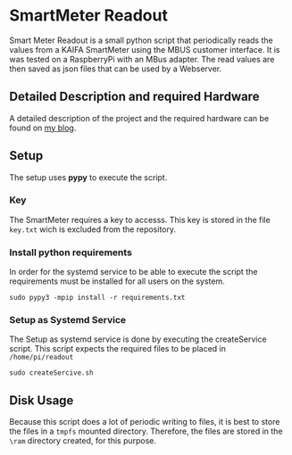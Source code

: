 # SmartMeter Readout

Smart Meter Readout is a small python script that periodically reads the values from a KAIFA SmartMeter using the MBUS customer interface.
It is was tested on a RaspberryPi with an MBus adapter.
The read values are then saved as json files that can be used by a Webserver.

## Detailed Description and required Hardware
A detailed description of the project and the required hardware can be found on [my blog](https://projekte.philippseverin.at/2023/08/04/smartmeter-mit-raspberrypi-auslesen/).

## Setup
The setup uses **pypy** to execute the script.

### Key

The SmartMeter requires a key to accesss.
This key is stored in the file ```key.txt``` wich is excluded from the repository.

### Install python requirements
In order for the systemd service to be able to execute the script the requirements must be installed for all users on the system.

```
sudo pypy3 -mpip install -r requirements.txt
```

### Setup as Systemd Service

The Setup as systemd service is done by executing the createService script. 
This script expects the required files to be placed in ```/home/pi/readout```
```
sudo createSercive.sh
```

## Disk Usage
Because this script does a lot of periodic writing to files, it is best to store the files in a ```tmpfs``` mounted directory.
Therefore, the files are stored in the ```\ram``` directory created, for this purpose.

